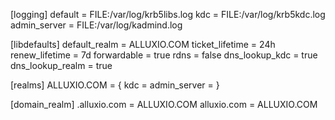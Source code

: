 [logging]
 default = FILE:/var/log/krb5libs.log
 kdc = FILE:/var/log/krb5kdc.log
 admin_server = FILE:/var/log/kadmind.log

[libdefaults]
 default_realm = ALLUXIO.COM
 ticket_lifetime = 24h
 renew_lifetime = 7d
 forwardable = true
 rdns = false
 dns_lookup_kdc = true
 dns_lookup_realm = true

[realms]
ALLUXIO.COM = {
 kdc = <KDC public IP or DNS address>
 admin_server = <KDC public IP or DNS address>
}

[domain_realm]
 .alluxio.com = ALLUXIO.COM
 alluxio.com = ALLUXIO.COM
